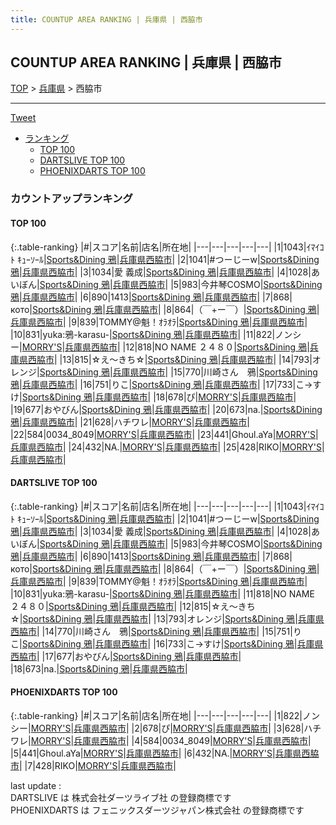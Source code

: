 ```yaml
---
title: COUNTUP AREA RANKING | 兵庫県 | 西脇市
---
```

## COUNTUP AREA RANKING | 兵庫県 | 西脇市

[TOP](/darts/rank/) > [兵庫県](/darts/rank/兵庫県/) > 西脇市

___

<a href="https://twitter.com/share?ref_src=twsrc%5Etfw" data-text="COUNTUP AREA RANKING | 兵庫県西脇市" class="twitter-share-button" data-hashtags="DARTSLIVE,PHOENIXDARTS,darts,ダーツ" data-show-count="false">Tweet</a>

* [ランキング](#カウントアップランキング)
    * [TOP 100](#top-100)
    * [DARTSLIVE TOP 100](#dartslive-top-100)
    * [PHOENIXDARTS TOP 100](#phoenixdarts-top-100)

### カウントアップランキング

#### TOP 100



{:.table-ranking}
|#|スコア|名前|店名|所在地|
|---|---|---|---|---|
|1|1043|<span class="rank-name-dl">ｲﾏｲｺﾄ ｷｭｰｿｰﾙ</span>|<a href="https://search.dartslive.com/jp/shop/179355d68bf3e2df58d385ea46352d8f">Sports&Dining 鴉</a>|<a href="/darts/rank/兵庫県/西脇市">兵庫県西脇市</a>|
|2|1041|<span class="rank-name-dl">#つーじーw</span>|<a href="https://search.dartslive.com/jp/shop/179355d68bf3e2df58d385ea46352d8f">Sports&Dining 鴉</a>|<a href="/darts/rank/兵庫県/西脇市">兵庫県西脇市</a>|
|3|1034|<span class="rank-name-dl">愛 義成</span>|<a href="https://search.dartslive.com/jp/shop/179355d68bf3e2df58d385ea46352d8f">Sports&Dining 鴉</a>|<a href="/darts/rank/兵庫県/西脇市">兵庫県西脇市</a>|
|4|1028|<span class="rank-name-dl">あいぼん</span>|<a href="https://search.dartslive.com/jp/shop/179355d68bf3e2df58d385ea46352d8f">Sports&Dining 鴉</a>|<a href="/darts/rank/兵庫県/西脇市">兵庫県西脇市</a>|
|5|983|<span class="rank-name-dl">今井琴COSMO</span>|<a href="https://search.dartslive.com/jp/shop/179355d68bf3e2df58d385ea46352d8f">Sports&Dining 鴉</a>|<a href="/darts/rank/兵庫県/西脇市">兵庫県西脇市</a>|
|6|890|<span class="rank-name-dl">1413</span>|<a href="https://search.dartslive.com/jp/shop/179355d68bf3e2df58d385ea46352d8f">Sports&Dining 鴉</a>|<a href="/darts/rank/兵庫県/西脇市">兵庫県西脇市</a>|
|7|868|<span class="rank-name-dl">кото</span>|<a href="https://search.dartslive.com/jp/shop/179355d68bf3e2df58d385ea46352d8f">Sports&Dining 鴉</a>|<a href="/darts/rank/兵庫県/西脇市">兵庫県西脇市</a>|
|8|864|<span class="rank-name-dl">（￣+ー￣）</span>|<a href="https://search.dartslive.com/jp/shop/179355d68bf3e2df58d385ea46352d8f">Sports&Dining 鴉</a>|<a href="/darts/rank/兵庫県/西脇市">兵庫県西脇市</a>|
|9|839|<span class="rank-name-dl">TOMMY@魁！ｵﾗｵﾗ</span>|<a href="https://search.dartslive.com/jp/shop/179355d68bf3e2df58d385ea46352d8f">Sports&Dining 鴉</a>|<a href="/darts/rank/兵庫県/西脇市">兵庫県西脇市</a>|
|10|831|<span class="rank-name-dl">yuka:鴉-karasu-</span>|<a href="https://search.dartslive.com/jp/shop/179355d68bf3e2df58d385ea46352d8f">Sports&Dining 鴉</a>|<a href="/darts/rank/兵庫県/西脇市">兵庫県西脇市</a>|
|11|822|<span class="rank-name-pd">ノンシー</span>|<a href="https://vs.phoenixdarts.com/jp/shop/shopDetailInfo/s_88927?s_seq=88927">MORRY'S</a>|<a href="/darts/rank/兵庫県/西脇市">兵庫県西脇市</a>|
|12|818|<span class="rank-name-dl">NO NAME ２４８０</span>|<a href="https://search.dartslive.com/jp/shop/179355d68bf3e2df58d385ea46352d8f">Sports&Dining 鴉</a>|<a href="/darts/rank/兵庫県/西脇市">兵庫県西脇市</a>|
|13|815|<span class="rank-name-dl">☆え〜きち☆</span>|<a href="https://search.dartslive.com/jp/shop/179355d68bf3e2df58d385ea46352d8f">Sports&Dining 鴉</a>|<a href="/darts/rank/兵庫県/西脇市">兵庫県西脇市</a>|
|14|793|<span class="rank-name-dl">オレンジ</span>|<a href="https://search.dartslive.com/jp/shop/179355d68bf3e2df58d385ea46352d8f">Sports&Dining 鴉</a>|<a href="/darts/rank/兵庫県/西脇市">兵庫県西脇市</a>|
|15|770|<span class="rank-name-dl">川崎さん　鴉</span>|<a href="https://search.dartslive.com/jp/shop/179355d68bf3e2df58d385ea46352d8f">Sports&Dining 鴉</a>|<a href="/darts/rank/兵庫県/西脇市">兵庫県西脇市</a>|
|16|751|<span class="rank-name-dl">りこ</span>|<a href="https://search.dartslive.com/jp/shop/179355d68bf3e2df58d385ea46352d8f">Sports&Dining 鴉</a>|<a href="/darts/rank/兵庫県/西脇市">兵庫県西脇市</a>|
|17|733|<span class="rank-name-dl">こ→すけ</span>|<a href="https://search.dartslive.com/jp/shop/179355d68bf3e2df58d385ea46352d8f">Sports&Dining 鴉</a>|<a href="/darts/rank/兵庫県/西脇市">兵庫県西脇市</a>|
|18|678|<span class="rank-name-pd">ぴ</span>|<a href="https://vs.phoenixdarts.com/jp/shop/shopDetailInfo/s_88927?s_seq=88927">MORRY'S</a>|<a href="/darts/rank/兵庫県/西脇市">兵庫県西脇市</a>|
|19|677|<span class="rank-name-dl">おやびん</span>|<a href="https://search.dartslive.com/jp/shop/179355d68bf3e2df58d385ea46352d8f">Sports&Dining 鴉</a>|<a href="/darts/rank/兵庫県/西脇市">兵庫県西脇市</a>|
|20|673|<span class="rank-name-dl">na.</span>|<a href="https://search.dartslive.com/jp/shop/179355d68bf3e2df58d385ea46352d8f">Sports&Dining 鴉</a>|<a href="/darts/rank/兵庫県/西脇市">兵庫県西脇市</a>|
|21|628|<span class="rank-name-pd">ハチワレ</span>|<a href="https://vs.phoenixdarts.com/jp/shop/shopDetailInfo/s_88927?s_seq=88927">MORRY'S</a>|<a href="/darts/rank/兵庫県/西脇市">兵庫県西脇市</a>|
|22|584|<span class="rank-name-pd">0034_8049</span>|<a href="https://vs.phoenixdarts.com/jp/shop/shopDetailInfo/s_88927?s_seq=88927">MORRY'S</a>|<a href="/darts/rank/兵庫県/西脇市">兵庫県西脇市</a>|
|23|441|<span class="rank-name-pd">Ghoul.aYa</span>|<a href="https://vs.phoenixdarts.com/jp/shop/shopDetailInfo/s_88927?s_seq=88927">MORRY'S</a>|<a href="/darts/rank/兵庫県/西脇市">兵庫県西脇市</a>|
|24|432|<span class="rank-name-pd">NA.</span>|<a href="https://vs.phoenixdarts.com/jp/shop/shopDetailInfo/s_88927?s_seq=88927">MORRY'S</a>|<a href="/darts/rank/兵庫県/西脇市">兵庫県西脇市</a>|
|25|428|<span class="rank-name-pd">RIKO</span>|<a href="https://vs.phoenixdarts.com/jp/shop/shopDetailInfo/s_88927?s_seq=88927">MORRY'S</a>|<a href="/darts/rank/兵庫県/西脇市">兵庫県西脇市</a>|


#### DARTSLIVE TOP 100



{:.table-ranking}
|#|スコア|名前|店名|所在地|
|---|---|---|---|---|
|1|1043|<span class="rank-name-dl">ｲﾏｲｺﾄ ｷｭｰｿｰﾙ</span>|<a href="https://search.dartslive.com/jp/shop/179355d68bf3e2df58d385ea46352d8f">Sports&Dining 鴉</a>|<a href="/darts/rank/兵庫県/西脇市">兵庫県西脇市</a>|
|2|1041|<span class="rank-name-dl">#つーじーw</span>|<a href="https://search.dartslive.com/jp/shop/179355d68bf3e2df58d385ea46352d8f">Sports&Dining 鴉</a>|<a href="/darts/rank/兵庫県/西脇市">兵庫県西脇市</a>|
|3|1034|<span class="rank-name-dl">愛 義成</span>|<a href="https://search.dartslive.com/jp/shop/179355d68bf3e2df58d385ea46352d8f">Sports&Dining 鴉</a>|<a href="/darts/rank/兵庫県/西脇市">兵庫県西脇市</a>|
|4|1028|<span class="rank-name-dl">あいぼん</span>|<a href="https://search.dartslive.com/jp/shop/179355d68bf3e2df58d385ea46352d8f">Sports&Dining 鴉</a>|<a href="/darts/rank/兵庫県/西脇市">兵庫県西脇市</a>|
|5|983|<span class="rank-name-dl">今井琴COSMO</span>|<a href="https://search.dartslive.com/jp/shop/179355d68bf3e2df58d385ea46352d8f">Sports&Dining 鴉</a>|<a href="/darts/rank/兵庫県/西脇市">兵庫県西脇市</a>|
|6|890|<span class="rank-name-dl">1413</span>|<a href="https://search.dartslive.com/jp/shop/179355d68bf3e2df58d385ea46352d8f">Sports&Dining 鴉</a>|<a href="/darts/rank/兵庫県/西脇市">兵庫県西脇市</a>|
|7|868|<span class="rank-name-dl">кото</span>|<a href="https://search.dartslive.com/jp/shop/179355d68bf3e2df58d385ea46352d8f">Sports&Dining 鴉</a>|<a href="/darts/rank/兵庫県/西脇市">兵庫県西脇市</a>|
|8|864|<span class="rank-name-dl">（￣+ー￣）</span>|<a href="https://search.dartslive.com/jp/shop/179355d68bf3e2df58d385ea46352d8f">Sports&Dining 鴉</a>|<a href="/darts/rank/兵庫県/西脇市">兵庫県西脇市</a>|
|9|839|<span class="rank-name-dl">TOMMY@魁！ｵﾗｵﾗ</span>|<a href="https://search.dartslive.com/jp/shop/179355d68bf3e2df58d385ea46352d8f">Sports&Dining 鴉</a>|<a href="/darts/rank/兵庫県/西脇市">兵庫県西脇市</a>|
|10|831|<span class="rank-name-dl">yuka:鴉-karasu-</span>|<a href="https://search.dartslive.com/jp/shop/179355d68bf3e2df58d385ea46352d8f">Sports&Dining 鴉</a>|<a href="/darts/rank/兵庫県/西脇市">兵庫県西脇市</a>|
|11|818|<span class="rank-name-dl">NO NAME ２４８０</span>|<a href="https://search.dartslive.com/jp/shop/179355d68bf3e2df58d385ea46352d8f">Sports&Dining 鴉</a>|<a href="/darts/rank/兵庫県/西脇市">兵庫県西脇市</a>|
|12|815|<span class="rank-name-dl">☆え〜きち☆</span>|<a href="https://search.dartslive.com/jp/shop/179355d68bf3e2df58d385ea46352d8f">Sports&Dining 鴉</a>|<a href="/darts/rank/兵庫県/西脇市">兵庫県西脇市</a>|
|13|793|<span class="rank-name-dl">オレンジ</span>|<a href="https://search.dartslive.com/jp/shop/179355d68bf3e2df58d385ea46352d8f">Sports&Dining 鴉</a>|<a href="/darts/rank/兵庫県/西脇市">兵庫県西脇市</a>|
|14|770|<span class="rank-name-dl">川崎さん　鴉</span>|<a href="https://search.dartslive.com/jp/shop/179355d68bf3e2df58d385ea46352d8f">Sports&Dining 鴉</a>|<a href="/darts/rank/兵庫県/西脇市">兵庫県西脇市</a>|
|15|751|<span class="rank-name-dl">りこ</span>|<a href="https://search.dartslive.com/jp/shop/179355d68bf3e2df58d385ea46352d8f">Sports&Dining 鴉</a>|<a href="/darts/rank/兵庫県/西脇市">兵庫県西脇市</a>|
|16|733|<span class="rank-name-dl">こ→すけ</span>|<a href="https://search.dartslive.com/jp/shop/179355d68bf3e2df58d385ea46352d8f">Sports&Dining 鴉</a>|<a href="/darts/rank/兵庫県/西脇市">兵庫県西脇市</a>|
|17|677|<span class="rank-name-dl">おやびん</span>|<a href="https://search.dartslive.com/jp/shop/179355d68bf3e2df58d385ea46352d8f">Sports&Dining 鴉</a>|<a href="/darts/rank/兵庫県/西脇市">兵庫県西脇市</a>|
|18|673|<span class="rank-name-dl">na.</span>|<a href="https://search.dartslive.com/jp/shop/179355d68bf3e2df58d385ea46352d8f">Sports&Dining 鴉</a>|<a href="/darts/rank/兵庫県/西脇市">兵庫県西脇市</a>|


#### PHOENIXDARTS TOP 100



{:.table-ranking}
|#|スコア|名前|店名|所在地|
|---|---|---|---|---|
|1|822|<span class="rank-name-pd">ノンシー</span>|<a href="https://vs.phoenixdarts.com/jp/shop/shopDetailInfo/s_88927?s_seq=88927">MORRY'S</a>|<a href="/darts/rank/兵庫県/西脇市">兵庫県西脇市</a>|
|2|678|<span class="rank-name-pd">ぴ</span>|<a href="https://vs.phoenixdarts.com/jp/shop/shopDetailInfo/s_88927?s_seq=88927">MORRY'S</a>|<a href="/darts/rank/兵庫県/西脇市">兵庫県西脇市</a>|
|3|628|<span class="rank-name-pd">ハチワレ</span>|<a href="https://vs.phoenixdarts.com/jp/shop/shopDetailInfo/s_88927?s_seq=88927">MORRY'S</a>|<a href="/darts/rank/兵庫県/西脇市">兵庫県西脇市</a>|
|4|584|<span class="rank-name-pd">0034_8049</span>|<a href="https://vs.phoenixdarts.com/jp/shop/shopDetailInfo/s_88927?s_seq=88927">MORRY'S</a>|<a href="/darts/rank/兵庫県/西脇市">兵庫県西脇市</a>|
|5|441|<span class="rank-name-pd">Ghoul.aYa</span>|<a href="https://vs.phoenixdarts.com/jp/shop/shopDetailInfo/s_88927?s_seq=88927">MORRY'S</a>|<a href="/darts/rank/兵庫県/西脇市">兵庫県西脇市</a>|
|6|432|<span class="rank-name-pd">NA.</span>|<a href="https://vs.phoenixdarts.com/jp/shop/shopDetailInfo/s_88927?s_seq=88927">MORRY'S</a>|<a href="/darts/rank/兵庫県/西脇市">兵庫県西脇市</a>|
|7|428|<span class="rank-name-pd">RIKO</span>|<a href="https://vs.phoenixdarts.com/jp/shop/shopDetailInfo/s_88927?s_seq=88927">MORRY'S</a>|<a href="/darts/rank/兵庫県/西脇市">兵庫県西脇市</a>|


<div class="footer border-top border-gray-light mt-5 pt-3 text-right text-gray">
    last update : <span style="font-weight: italic" id="foot_last_modified"></span><br />
    DARTSLIVE は 株式会社ダーツライブ社 の登録商標です<br />
    PHOENIXDARTS は フェニックスダーツジャパン株式会社 の登録商標です<br />
</div>

<script src="https://cdnjs.cloudflare.com/ajax/libs/jquery.tablesorter/2.31.3/js/jquery.tablesorter.min.js" integrity="sha512-qzgd5cYSZcosqpzpn7zF2ZId8f/8CHmFKZ8j7mU4OUXTNRd5g+ZHBPsgKEwoqxCtdQvExE5LprwwPAgoicguNg==" crossorigin="anonymous" referrerpolicy="no-referrer"></script>
<link rel="stylesheet" href="https://cdnjs.cloudflare.com/ajax/libs/jquery.tablesorter/2.31.3/css/theme.default.min.css" integrity="sha512-wghhOJkjQX0Lh3NSWvNKeZ0ZpNn+SPVXX1Qyc9OCaogADktxrBiBdKGDoqVUOyhStvMBmJQ8ZdMHiR3wuEq8+w==" crossorigin="anonymous" referrerpolicy="no-referrer" />
<script>
$(function() {
    $(".table-ranking").tablesorter({sortList:[[0, 0]]});
    $("#foot_last_modified").text(formatDate(new Date(document.lastModified), 'yyyy-MM-dd HH:mm:ss'));
});
</script>

<script async src="https://platform.twitter.com/widgets.js" charset="utf-8"></script>